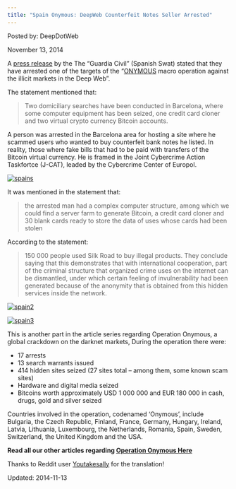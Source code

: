 ```yaml
---
title: "Spain Onymous: DeepWeb Counterfeit Notes Seller Arrested"
---
```


Posted by: DeepDotWeb

<span>November 13, 2014</span>

<p>A <a href="http://www.guardiacivil.es/es/prensa/noticias/5146.html">press release</a> by the The &#8220;Guardia Civil&#8221; (Spanish Swat) stated that they have arrested one of the targets of the &#8220;<a href="tag/operation-onymous/">ONYMOUS</a> macro operation against the illicit markets in the Deep Web&#8221;.</p>
<p>The statement mentioned that:</p>
<blockquote><p>Two domiciliary searches have been conducted in Barcelona, where some computer equipment has been seized, one credit card cloner and two virtual crypto currency Bitcoin accounts.</p></blockquote>
<p>A person was arrested in the Barcelona area for hosting a site where he scammed users who wanted to buy counterfeit bank notes he listed. In reality, those where fake bills that had to be paid with transfers of the Bitcoin virtual currency. He is framed in the Joint Cybercrime Action Taskfortce (J-CAT), leaded by the Cybercrime Center of Europol.</p>
<p><a href="/imgs/2014/11/spains.jpg"><img class="aligncenter size-full wp-image-8225" src="/imgs/2014/11/spains.jpg" alt="spains" width="800" height="600" srcset="/imgs/2014/11/spains.jpg 800w, /imgs/2014/11/spains-300x225.jpg 300w" sizes="(max-width: 800px) 100vw, 800px"/></a></p>
<p>It was mentioned in the statement that:</p>
<blockquote><p>the arrested man had a complex computer structure, among which we could find a server farm to generate Bitcoin, a credit card cloner and 30 blank cards ready to store the data of uses whose cards had been stolen</p></blockquote>
<p>According to the statement:</p>
<blockquote><p>150 000 people used Silk Road to buy illegal products. They conclude saying that this demonstrates that with international cooperation, part of the criminal structure that organized crime uses on the internet can be dismantled, under which certain feeling of invulnerability had been generated because of the anonymity that is obtained from this hidden services inside the network.</p></blockquote>
<p><a href="/imgs/2014/11/spain2.jpg"><img class="aligncenter size-full wp-image-8234" src="/imgs/2014/11/spain2.jpg" alt="spain2" width="800" height="600" srcset="/imgs/2014/11/spain2.jpg 800w, /imgs/2014/11/spain2-300x225.jpg 300w" sizes="(max-width: 800px) 100vw, 800px"/></a></p>
<p><a href="/imgs/2014/11/spain3.jpg"><img class="aligncenter  wp-image-8235" src="/imgs/2014/11/spain3.jpg" alt="spain3" width="539" height="719" srcset="/imgs/2014/11/spain3.jpg 600w, /imgs/2014/11/spain3-225x300.jpg 225w" sizes="(max-width: 539px) 100vw, 539px"/></a></p>
<p>This is another part in the article series regarding Operation Onymous, a global crackdown on the darknet markets, During the operation there were:</p>
<ul>
<li>17 arrests</li>
<li>13 search warrants issued</li>
<li>414 hidden sites seized (27 sites total &#8211; among them, some known scam sites)</li>
<li>Hardware and digital media seized</li>
<li>Bitcoins worth approximately USD 1 000 000 and EUR 180 000 in cash, drugs, gold and silver seized</li>
</ul>
<p>Countries involved in the operation, codenamed ‘Onymous’, include Bulgaria, the Czech Republic, Finland, France, Germany, Hungary, Ireland, Latvia, Lithuania, Luxembourg, the Netherlands, Romania, Spain, Sweden, Switzerland, the United Kingdom and the USA.</p>
<p><strong>Read all our other articles regarding <a href="tag/silkroad2bust/">Operation Onymous Here</a></strong></p>
<p>Thanks to Reddit user <a href="http://www.reddit.com/user/youtakesally">Youtakesally</a> for the translation!</p>

Updated: 2014-11-13
    
